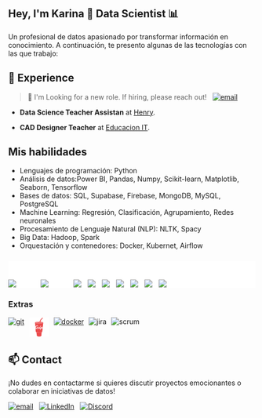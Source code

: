 
<p>

## Hey, I'm Karina 👋  Data Scientist 📊


Un profesional de datos apasionado por transformar información en conocimiento. A continuación, te presento algunas de las tecnologías con las que trabajo:



## 💼 Experience

 > 🚀  I'm Looking for a new role. If hiring, please reach out! &nbsp; [![email](https://img.shields.io/badge/Gmail-D14836?style=flat&logo=gmail&logoColor=white)](mailto:karinakozlowski@gmail.com?subject=Found%20you%20on%20GitHub%20-%20let's%20connect!&body=Hi%20Karina,-%0D%0A%0D%0AI%20came%20across%20your%20profile%20on%20GitHub%20and%20wanted%20to...)

-  **Data Science Teacher Assistan** at  [Henry](https://www.linkedin.com/in/karina-kozlowski-625535217/).

- **CAD Designer Teacher** at  [Educacion IT](https://www.linkedin.com/in/karina-kozlowski-625535217/).



## Mis habilidades

- Lenguajes de programación: Python 
- Análisis de datos:Power BI, Pandas, Numpy, Scikit-learn, Matplotlib, Seaborn, Tensorflow
- Bases de datos: SQL, Supabase, Firebase, MongoDB, MySQL, PostgreSQL
- Machine Learning: Regresión, Clasificación, Agrupamiento, Redes neuronales
- Procesamiento de Lenguaje Natural (NLP): NLTK, Spacy
- Big Data: Hadoop, Spark
- Orquestación y contenedores: Docker, Kubernet, Airflow
</p>



<div style="background:#fff; color:#fff">
    <h3>Ciencia de datos</h3>
    <img align="center" alt="Python" height="50" width="50" src="https://cdn.jsdelivr.net/gh/lgcarlinf/cdnTest/assets/python.svg">
    <img align="center" alt="Python" height="50" width="50" src="https://upload.wikimedia.org/wikipedia/commons/thumb/3/38/Jupyter_logo.svg/1200px-Jupyter_logo.svg.png">
    <img align="center" alt="R" height="50" width="50" src="https://upload.wikimedia.org/wikipedia/commons/thumb/1/1b/R_logo.svg/724px-R_logo.svg.png">
    <img align="center" alt="R" height="50" width="90" src="https://upload.wikimedia.org/wikipedia/commons/thumb/e/ed/Pandas_logo.svg/1280px-Pandas_logo.svg.png">
    <img align="center" alt="R" height="50" width="50" src="https://upload.wikimedia.org/wikipedia/commons/thumb/2/2d/Tensorflow_logo.svg/957px-Tensorflow_logo.svg.png">
    <img align="center" alt="R" height="50" width="80" src="https://upload.wikimedia.org/wikipedia/commons/thumb/3/31/NumPy_logo_2020.svg/1200px-NumPy_logo_2020.svg.png">
    <img align="center" alt="R" height="50" width="90" src="https://logohistory.net/wp-content/uploads/2023/05/Power-BI-Symbol.png">
    <img align="center" alt="R" height="45" width="80" src="https://upload.wikimedia.org/wikipedia/commons/thumb/0/05/Scikit_learn_logo_small.svg/1200px-Scikit_learn_logo_small.svg.png">
    <img align="center" alt="R" height="45" width="80" src="https://www.svgrepo.com/show/331760/sql-database-generic.svg">
</div>

<div>
    <h3>Extras</h3>
    <div style="display:flex; gap:10px;">
        <a href="https://git-scm.com/" target="_blank" rel="noreferrer"> <img src="https://www.vectorlogo.zone/logos/git-scm/git-scm-icon.svg" alt="git" width="40" height="40"/> </a>
        <a href="https://gulpjs.com" target="_blank" rel="noreferrer"> <img src="https://raw.githubusercontent.com/devicons/devicon/master/icons/gulp/gulp-plain.svg" alt="gulp" width="40" height="40"/> </a>
        <a href="https://www.docker.com/" target="_blank" rel="noreferrer"> <img src="https://www.vectorlogo.zone/logos/docker/docker-icon.svg" alt="docker" width="40" height="40"/></a>
        <a> <img src="https://img.shields.io/badge/Jira-0052CC?style=for-the-badge&logo=jira&logoColor=white" alt="jira" width="80" height="40"/></a>
        <a> <img src="https://img.shields.io/badge/Scrum-000000?style=for-the-badge&logo=scrum&logoColor=white" alt="scrum" width="80" height="40"/></a>
    </div>
</div>


## 📫 Contact


¡No dudes en contactarme si quieres discutir proyectos emocionantes o colaborar en iniciativas de datos!


[![email](https://img.shields.io/badge/Gmail-D14836?style=flat&logo=gmail&logoColor=white)](mailto:karinakozlowski@gmail.com?subject=Found%20you%20on%20GitHub%20-%20let's%20connect!&body=Hi%20Karina,-%0D%0A%0D%0AI%20came%20across%20your%20profile%20on%20GitHub%20and%20wanted%20to...) &nbsp; [![LinkedIn](https://img.shields.io/badge/LinkedIn-0077B5?style=flat&logo=linkedin&logoColor=white)](https://www.linkedin.com/in/karina-kozlowski-625535217/) &nbsp; [![Discord](https://img.shields.io/badge/Discord-7289DA?style=flat&logo=discord&logoColor=white)](https://discord.gg/SXzbtvSX)




















